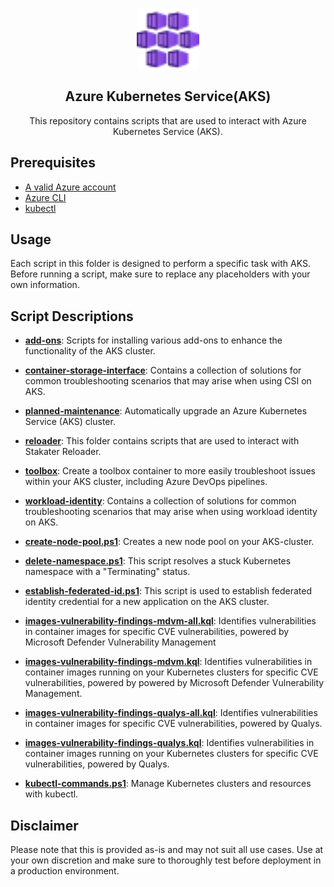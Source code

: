 <p align="center">
 <img width="100px" src=".images/azure-kubernetes-services.svg" align="center" alt="Azure Kubernetes Service" />
 <h2 align="center">Azure Kubernetes Service(AKS)</h2>
 <p align="center">This repository contains scripts that are used to interact with Azure Kubernetes Service (AKS).</p>
</p>

## Prerequisites

- [A valid Azure account][azure-account]
- [Azure CLI][azure-cli]
- [kubectl][kubectl]

## Usage
Each script in this folder is designed to perform a specific task with AKS. Before running a script, make sure to replace any placeholders with your own information.

## Script Descriptions

- **[add-ons]**: Scripts for installing various add-ons to enhance the functionality of the AKS cluster.
  
- **[container-storage-interface]**: Contains a collection of solutions for common troubleshooting scenarios that may arise when using CSI on AKS.
  
- **[planned-maintenance]**: Automatically upgrade an Azure Kubernetes Service (AKS) cluster.

- **[reloader]**: This folder contains scripts that are used to interact with Stakater Reloader.
  
- **[toolbox]**: Create a toolbox container to more easily troubleshoot issues within your AKS cluster, including Azure DevOps pipelines.
  
- **[workload-identity]**: Contains a collection of solutions for common troubleshooting scenarios that may arise when using workload identity on AKS.
  
- **[create-node-pool.ps1]**:  Creates a new node pool on your AKS-cluster.
  
- **[delete-namespace.ps1]**: This script resolves a stuck Kubernetes namespace with a "Terminating" status.

- **[establish-federated-id.ps1]**: This script is used to establish federated identity credential for a new application on the AKS cluster.

- **[images-vulnerability-findings-mdvm-all.kql]**: Identifies vulnerabilities in container images for specific CVE vulnerabilities, powered by Microsoft Defender Vulnerability Management

- **[images-vulnerability-findings-mdvm.kql]**: Identifies vulnerabilities in container images running on your Kubernetes clusters for specific CVE vulnerabilities, powered by powered by Microsoft Defender Vulnerability Management.

- **[images-vulnerability-findings-qualys-all.kql]**: Identifies vulnerabilities in container images for specific CVE vulnerabilities, powered by Qualys.

- **[images-vulnerability-findings-qualys.kql]**: Identifies vulnerabilities in container images running on your Kubernetes clusters for specific CVE vulnerabilities, powered by Qualys.
  
- **[kubectl-commands.ps1]**: Manage Kubernetes clusters and resources with kubectl.

## Disclaimer
Please note that this is provided as-is and may not suit all use cases. Use at your own discretion and make sure to thoroughly test before deployment in a production environment.

[add-ons]:add-ons
[azure-account]: https://azure.microsoft.com/en-us/free
[azure-cli]: https://docs.microsoft.com/en-us/cli/azure
[container-storage-interface]: container-storage-interface/troubleshooting.md
[planned-maintenance]:planned-maintenance
[create-node-pool.ps1]:create-node-pool.ps1
[delete-namespace.ps1]:delete-namespace.ps1
[establish-federated-id.ps1]:establish-federated-id.ps1
[images-vulnerability-findings-mdvm-all.kql]:images-vulnerability-findings-mdvm-all.kql
[images-vulnerability-findings-mdvm.kql]:images-vulnerability-findings-mdvm.kql
[images-vulnerability-findings-qualys-all.kql]:images-vulnerability-findings-qualys-all.kql
[images-vulnerability-findings-qualys.kql]:images-vulnerability-findings-qualys.kql
[kubectl]:https://kubernetes.io/docs/tasks/tools/
[kubectl-commands.ps1]:kubectl-commands.ps1
[toolbox]:toolbox
[reloader]:reloader
[workload-identity]: workload-identity/troubleshooting.md

